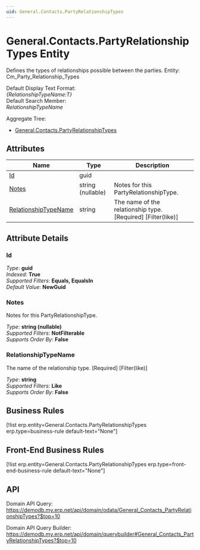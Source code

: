 ```yaml
---
uid: General.Contacts.PartyRelationshipTypes
---
```

# General.Contacts.PartyRelationshipTypes Entity

Defines the types of relationships possible between the parties. Entity: Cm_Party_Relationship_Types

Default Display Text Format:  
_{RelationshipTypeName:T}_  
Default Search Member:  
_RelationshipTypeName_  

Aggregate Tree:  
* [General.Contacts.PartyRelationshipTypes](General.Contacts.PartyRelationshipTypes.md)  

## Attributes

| Name | Type | Description |
| ---- | ---- | --- |
| [Id](General.Contacts.PartyRelationshipTypes.md#id) | guid |  
| [Notes](General.Contacts.PartyRelationshipTypes.md#notes) | string (nullable) | Notes for this PartyRelationshipType. 
| [RelationshipTypeName](General.Contacts.PartyRelationshipTypes.md#relationshiptypename) | string | The name of the relationship type. [Required] [Filter(like)] 


## Attribute Details

### Id

_Type_: **guid**  
_Indexed_: **True**  
_Supported Filters_: **Equals, EqualsIn**  
_Default Value_: **NewGuid**  

### Notes

Notes for this PartyRelationshipType.

_Type_: **string (nullable)**  
_Supported Filters_: **NotFilterable**  
_Supports Order By_: **False**  

### RelationshipTypeName

The name of the relationship type. [Required] [Filter(like)]

_Type_: **string**  
_Supported Filters_: **Like**  
_Supports Order By_: **False**  



## Business Rules

[!list erp.entity=General.Contacts.PartyRelationshipTypes erp.type=business-rule default-text="None"]

## Front-End Business Rules

[!list erp.entity=General.Contacts.PartyRelationshipTypes erp.type=front-end-business-rule default-text="None"]

## API

Domain API Query:
<https://demodb.my.erp.net/api/domain/odata/General_Contacts_PartyRelationshipTypes?$top=10>

Domain API Query Builder:
<https://demodb.my.erp.net/api/domain/querybuilder#General_Contacts_PartyRelationshipTypes?$top=10>

